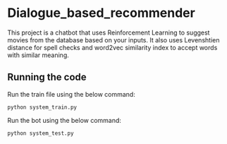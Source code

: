 # Dialogue_based_recommender

This project is a chatbot that uses Reinforcement Learning to suggest movies from the database based on your inputs. It also uses Levenshtien distance for spell checks and word2vec similarity index to accept words with similar meaning.

## Running the code

Run the train file using the below command:

`python system_train.py`

Run the bot using the below command:

`python system_test.py`
